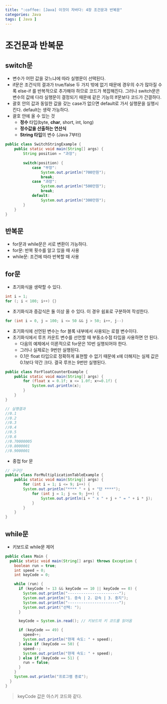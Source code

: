 ```yaml
---
title: ":coffee: [Java] 이것이 자바다: 4장 조건문과 반복문"
categories: Java
tags: [ Java ]
---
```


# 조건문과 반복문

## switch문

- 변수가 어떤 값을 갖느냐에 따라 실행문이 선택된다.
- if문은 조건식의 결과가 true/false 두 가지 밖에 없기 때문에 경우의 수가 많아질 수록 else-if 를 반복적으로 추가해야 하므로 코드가 복잡해진다. 그러나 switch문은 변수의 값에 다라 실행문이 결정되기 때문에 같은 기능의 If문보다 코드가 간결하다. 
- 괄호 안의 값과 동일한 값을 갖는 case가 없으면  default로 가서 실행문을 실행시킨다. default는 생략 가능하다.
- 괄호 안에 올 수 있는 것
  - **정수** 타입(byte, **char**, short, int, long)
  - **정수값을 산출하는 연산식**
  - **String 타입**의 변수 (Java 7부터)

```java
public class SwitchStringExample {
    public static void main(String[] args) {
        String position = "과장";
        
        switch(position) {
            case "부장":
                System.out.println("700만원");
                break;
            case "과장":
                System.out.println("500만원");
                break;
            default:
                System.out.println("300만원");
        }
    }
}
```



## 반복문

- for문과 while문은 서로 변환이 가능하다.
- for문: 반복 횟수를 알고 있을 때 사용
- while문: 조건에 따라 반복할 때 사용



## for문

- 초기화식을 생략할 수 있다.

```java
int i = 1;
for (; i < 100; i++) {}
```

- 초기화식과 증감식은 둘 이상 올 수 있다. 이 경우 쉼표로 구분하여 작성한다.

```java
for (int i = 0, j = 100; i <= 50 && j > 50; i++, j--)
```

- 초기화식에 선언된 변수는 for 블록 내부에서 사용되는 로컬 변수이다.
- 초기화식에서 루프 카운트 변수를 선언할 때 부동소수점 타입을 사용하면 안 된다.
  - 다음의 예제에서 이론적으로 for문은 10번 실행되어야 한다. 
  - 그러나 실제로는 9번만 실행된다.
  - 0.1은 float 타입으로 정확하게 표현할 수 없기 때문에 x에 더해지는 실제 값은 0.1보다 약간 크다. 결국 루프는 9번만 실행된다.

```java
public class ForFloatCounterExample {
    public static void main(String[] args) {
        for (float x = 0.1f; x <= 1.0f; x+=0.1f) {
            System.out.println(x);
        }
    }
}

// 실행결과
//0.1
//0.2
//0.3
//0.4
//0.5
//0.6
//0.70000005
//0.8000001
//0.9000001
```

- 중첩 for 문

```java
// 구구단
public class ForMultiplicationTableExample {
    public static void main(String[] args) {
        for (int i = 1; i <= 9; i++) {
      	System.out.println("**** " + i + "단 ****");
            for (int j = 1; j <= 9; j++) {
        		System.out.println(i + " x " + j + " = " + i * j);
      		}
    	}
    }
}
```



## while문

- 키보드로 while문 제어

```java
public class Main {
  public static void main(String[] args) throws Exception {
    boolean run = true;
    int speed = 0;
    int keyCode = 0;

    while (run) {
      if (keyCode != 13 && keyCode == 10 || keyCode == 0) {
        System.out.println("-----------------------");
        System.out.println("1. 증속 | 2. 감속 | 3. 중지");
        System.out.println("-----------------------");
        System.out.print("선택: ");
      }

      keyCode = System.in.read(); // 키보드의 키 코드를 읽어옴

      if (keyCode == 49) {
        speed++;
        System.out.println("현재 속도: " + speed);
      } else if (keyCode == 50) {
        speed--;
        System.out.println("현재 속도: " + speed);
      } else if (keyCode == 51) {
        run = false;
      }
    }
    System.out.println("프로그램 종료");
  }
}
```

> keyCode 값은 아스키 코드와 같다. 





